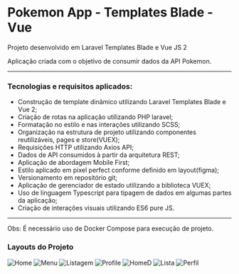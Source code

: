 <h1>Pokemon App - Templates Blade - Vue</h1>

<p>Projeto desenvolvido em Laravel Templates Blade e Vue JS 2</p>
<p>Aplicação criada com o objetivo de consumir dados da API Pokemon.</p>

<hr></hr>

<h3>Tecnologias e requisitos aplicados:</h3>
	
- Construção de template dinâmico utilizando Laravel Templates Blade e Vue 2;
- Criação de rotas na aplicação utilizando PHP laravel;
- Formatação no estilo e nas interações utilizando SCSS;
- Organização na estrutura de projeto utilizando componentes reutilizáveis, pages e store(VUEX);
- Requisições HTTP utilizando Axios API;
- Dados de API consumidos à partir da arquitetura REST;
- Aplicação de abordagem Mobile First;
- Estilo aplicado em pixel perfect conforme definido em layout(figma);
- Versionamento em repositório git;
- Aplicação de gerenciador de estado utilizando a biblioteca VUEX;
- Uso de linguagem Typescript para tipagem de dados em algumas partes da aplicação;
- Criação de interações visuais utilizando ES6 pure JS.

<hr></hr>

Obs: É necessário uso de Docker Compose para execução de projeto.

<h3>Layouts do Projeto</h3>


![Home](https://github.com/yansilva89/pokemon-app-vue-blade/assets/27960513/6078ce5f-cae7-41ac-8218-0a97598d63a5)
![Menu](https://github.com/yansilva89/pokemon-app-vue-blade/assets/27960513/c9799b17-512d-41f9-b29b-0e95b6ca5575)
![Listagem](https://github.com/yansilva89/pokemon-app-vue-blade/assets/27960513/86a4cd30-64ac-41bc-8585-c72da4c0017a)
![Profile](https://github.com/yansilva89/pokemon-app-vue-blade/assets/27960513/6f0edfbf-7ddc-42dc-af41-0a989a32cf09)
![HomeD](https://github.com/yansilva89/pokemon-app-vue-blade/assets/27960513/4acdbb19-7710-483c-a3ed-d8259b96cc47)
![Lista](https://github.com/yansilva89/pokemon-app-vue-blade/assets/27960513/04fa2c53-51ca-4ced-bc4b-c468fd25f14e)
![Perfil](https://github.com/yansilva89/pokemon-app-vue-blade/assets/27960513/282ee27d-4ee6-4483-91e5-65db7b1fea6e)
